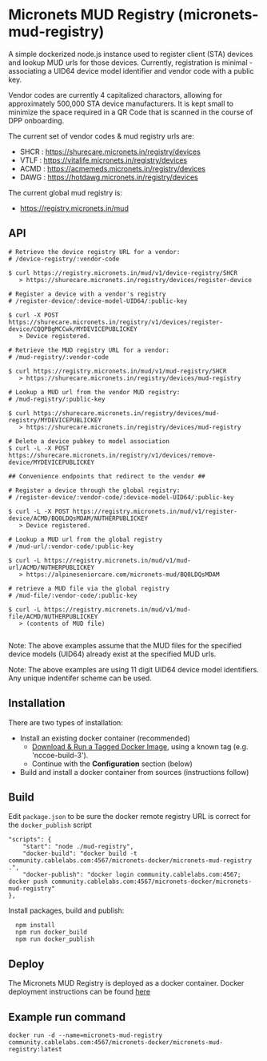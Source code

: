 # Micronets MUD Registry (micronets-mud-registry)

A simple dockerized node.js instance used to register client (STA) devices and lookup MUD urls for those devices. Currently, registration is minimal - associating a UID64 device model identifier and vendor code with a public key.

Vendor codes are currently 4 capitalized charactors, allowing for approximately 500,000 STA device manufacturers. It is kept small to minimize the space required in a QR Code that is scanned in the course of DPP onboarding.

The current set of vendor codes & mud registry urls are:

- SHCR : https://shurecare.micronets.in/registry/devices
- VTLF : https://vitalife.micronets.in/registry/devices
- ACMD : https://acmemeds.micronets.in/registry/devices
- DAWG : https://hotdawg.micronets.in/registry/devices

The current global mud registry is:

- https://registry.micronets.in/mud

## API

```
# Retrieve the device registry URL for a vendor:
# /device-registry/:vendor-code

$ curl https://registry.micronets.in/mud/v1/device-registry/SHCR
   > https://shurecare.micronets.in/registry/devices/register-device

# Register a device with a vendor's registry
# /register-device/:device-model-UID64/:public-key

$ curl -X POST https://shurecare.micronets.in/registry/v1/devices/register-device/CQQPBgMCCwk/MYDEVICEPUBLICKEY
   > Device registered.

# Retrieve the MUD registry URL for a vendor:
# /mud-registry/:vendor-code

$ curl https://registry.micronets.in/mud/v1/mud-registry/SHCR
   > https://shurecare.micronets.in/registry/devices/mud-registry

# Lookup a MUD url from the vendor MUD registry:
# /mud-registry/:public-key

$ curl https://shurecare.micronets.in/registry/devices/mud-registry/MYDEVICEPUBLICKEY
   > https://shurecare.micronets.in/registry/devices/mud-registry

# Delete a device pubkey to model association
$ curl -L -X POST https://shurecare.micronets.in/registry/v1/devices/remove-device/MYDEVICEPUBLICKEY

## Convenience endpoints that redirect to the vendor ##

# Register a device through the global registry:
# /register-device/:vendor-code/:device-model-UID64/:public-key

$ curl -L -X POST https://registry.micronets.in/mud/v1/register-device/ACMD/BQ0LDQsMDAM/NUTHERPUBLICKEY
   > Device registered.

# Lookup a MUD url from the global registry
# /mud-url/:vendor-code/:public-key

$ curl -L https://registry.micronets.in/mud/v1/mud-url/ACMD/NUTHERPUBLICKEY
   > https://alpineseniorcare.com/micronets-mud/BQ0LDQsMDAM

# retrieve a MUD file via the global registry
# /mud-file/:vendor-code/:public-key

$ curl -L https://registry.micronets.in/mud/v1/mud-file/ACMD/NUTHERPUBLICKEY
   > (contents of MUD file)


```

Note: The above examples assume that the MUD files for the specified device models (UID64) already exist at the specified MUD urls.

Note: The above examples are using 11 digit UID64 device model identifiers. Any unique indentifer scheme can be used.

## Installation
There are two types of installation:
- Install an existing docker container (recommended)
  + [Download & Run a Tagged Docker Image](https://github.com/cablelabs/micronets/wiki/Docker-Deployment-Guide#docker-image-installation), using a known tag (e.g. 'nccoe-build-3').
  + Continue with the **Configuration** section (below)
- Build and install a docker container from sources (instructions follow)

## Build
Edit `package.json` to be sure the docker remote registry URL is correct for the `docker_publish` script

```  
"scripts": {
    "start": "node ./mud-registry",
    "docker-build": "docker build -t community.cablelabs.com:4567/micronets-docker/micronets-mud-registry .",
    "docker-publish": "docker login community.cablelabs.com:4567; docker push community.cablelabs.com:4567/micronets-docker/micronets-mud-registry"
},
```
Install packages, build and publish:
```
  npm install
  npm run docker_build
  npm run docker_publish
```
## Deploy
The Micronets MUD Registry is deployed as a docker container.
Docker deployment instructions can be found [here](https://github.com/cablelabs/micronets/wiki/Docker-Deployment-Guide)

## Example run command
```
docker run -d --name=micronets-mud-registry community.cablelabs.com:4567/micronets-docker/micronets-mud-registry:latest
```
